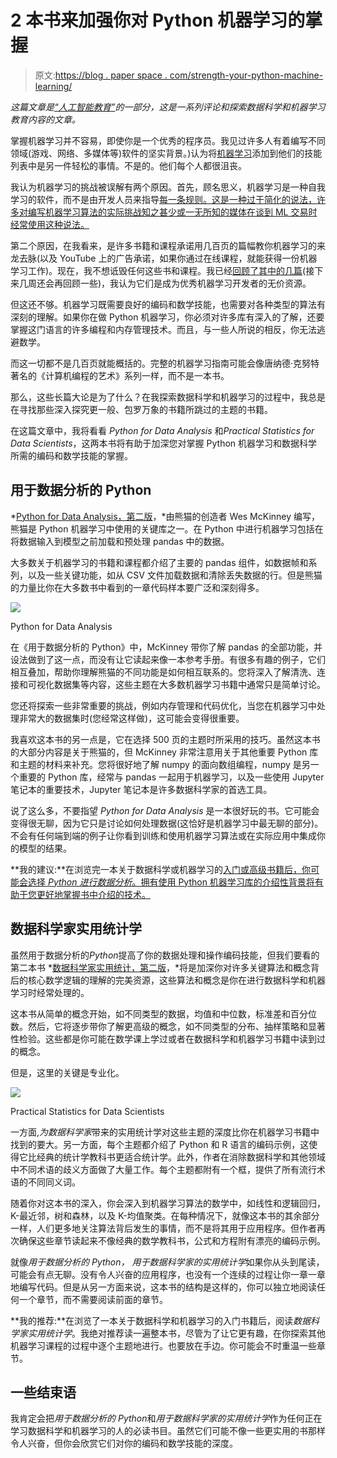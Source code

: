 # 2 本书来加强你对 Python 机器学习的掌握

> 原文:[https://blog . paper space . com/strength-your-python-machine-learning/](https://blog.paperspace.com/strengthen-your-python-machine-learning/)

*这篇文章是[“人工智能教育”](https://bdtechtalks.com/tag/ai-education/)的一部分，这是一系列评论和探索数据科学和机器学习教育内容的文章。*

掌握机器学习并不容易，即使你是一个优秀的程序员。我见过许多人有着编写不同领域(游戏、网络、多媒体等)软件的坚实背景。)认为将[机器学习](https://bdtechtalks.com/2017/08/28/artificial-intelligence-machine-learning-deep-learning/)添加到他们的技能列表中是另一件轻松的事情。不是的。他们每个人都很沮丧。

我认为机器学习的挑战被误解有两个原因。首先，顾名思义，机器学习是一种自我学习的软件，而不是由开发人员来指导[每一条规则。这是一种过于简化的说法，许多对编写机器学习算法的实际挑战知之甚少或一无所知的媒体在谈到 ML 交易时经常使用这种说法。](https://bdtechtalks.com/2019/11/18/what-is-symbolic-artificial-intelligence/)

第二个原因，在我看来，是许多书籍和课程承诺用几百页的篇幅教你机器学习的来龙去脉(以及 YouTube 上的广告承诺，如果你通过在线课程，就能获得一份机器学习工作)。现在，我不想诋毁任何这些书和课程。我已经[回顾了其中的几篇](https://bdtechtalks.com/2020/06/03/python-machine-learning-3rd-edition-review/)(接下来几周还会再回顾一些)，我认为它们是成为优秀机器学习开发者的无价资源。

但这还不够。机器学习既需要良好的编码和数学技能，也需要对各种类型的算法有深刻的理解。如果你在做 Python 机器学习，你必须对许多库有深入的了解，还要掌握这门语言的许多编程和内存管理技术。而且，与一些人所说的相反，你无法逃避数学。

而这一切都不是几百页就能概括的。完整的机器学习指南可能会像唐纳德·克努特著名的《计算机编程的艺术》系列一样，而不是一本书。

那么，这些长篇大论是为了什么？在我探索数据科学和机器学习的过程中，我总是在寻找那些深入探究更一般、包罗万象的书籍所跳过的主题的书籍。

在这篇文章中，我将看看 *Python for Data Analysis* 和*Practical Statistics for Data Scientists*，这两本书将有助于加深您对掌握 Python 机器学习和数据科学所需的编码和数学技能的掌握。

## 用于数据分析的 Python

*[Python for Data Analysis，第二版](https://www.oreilly.com/library/view/python-for-data/9781491957653/)，*由熊猫的创造者 Wes McKinney 编写，熊猫是 Python 机器学习中使用的关键库之一。在 Python 中进行机器学习包括在将数据输入到模型之前加载和预处理 pandas 中的数据。

大多数关于机器学习的书籍和课程都介绍了主要的 pandas 组件，如数据帧和系列，以及一些关键功能，如从 CSV 文件加载数据和清除丢失数据的行。但是熊猫的力量比你在大多数书中看到的一章代码样本要广泛和深刻得多。

![](../Images/f9468339741d1eb88344c4b69be41384.png)

Python for Data Analysis

在《用于数据分析的 Python》中，McKinney 带你了解 pandas 的全部功能，并设法做到了这一点，而没有让它读起来像一本参考手册。有很多有趣的例子，它们相互叠加，帮助你理解熊猫的不同功能是如何相互联系的。您将深入了解清洗、连接和可视化数据集等内容，这些主题在大多数机器学习书籍中通常只是简单讨论。

您还将探索一些非常重要的挑战，例如内存管理和代码优化，当您在机器学习中处理非常大的数据集时(您经常这样做)，这可能会变得很重要。

我喜欢这本书的另一点是，它在选择 500 页的主题时所采用的技巧。虽然这本书的大部分内容是关于熊猫的，但 McKinney 非常注意用关于其他重要 Python 库和主题的材料来补充。您将很好地了解 numpy 的面向数组编程，numpy 是另一个重要的 Python 库，经常与 pandas 一起用于机器学习，以及一些使用 Jupyter 笔记本的重要技术，Jupyter 笔记本是许多数据科学家的首选工具。

说了这么多，不要指望 *Python for Data Analysis* 是一本很好玩的书。它可能会变得很无聊，因为它只是讨论如何处理数据(这恰好是机器学习中最无聊的部分)。不会有任何端到端的例子让你看到训练和使用机器学习算法或在实际应用中集成你的模型的结果。

**我的建议:**在浏览完一本关于数据科学或机器学习的[入门或高级书籍后，你可能会选择 *Python 进行数据分析*。拥有使用 Python 机器学习库的介绍性背景将有助于您更好地掌握书中介绍的技术。](https://bdtechtalks.com/2020/01/27/data-science-machine-learning-book-reviews/)

## 数据科学家实用统计学

虽然用于数据分析的*Python*提高了你的数据处理和操作编码技能，但我们要看的第二本书 *[数据科学家实用统计，第二版](https://www.oreilly.com/library/view/practical-statistics-for/9781492072935/)，*将是加深你对许多关键算法和概念背后的核心数学逻辑的理解的完美资源，这些算法和概念是你在进行数据科学和机器学习时经常处理的。

这本书从简单的概念开始，如不同类型的数据，均值和中位数，标准差和百分位数。然后，它将逐步带你了解更高级的概念，如不同类型的分布、抽样策略和显著性检验。这些都是你可能在数学课上学过或者在数据科学和机器学习书籍中读到过的概念。

但是，这里的关键是专业化。

![](../Images/a67d9368363dd4e2d7f93c31ff21ab9d.png)

Practical Statistics for Data Scientists

一方面,*为数据科学家*带来的实用统计学对这些主题的深度比你在机器学习书籍中找到的要大。另一方面，每个主题都介绍了 Python 和 R 语言的编码示例，这使得它比经典的统计学教科书更适合统计学。此外，作者在消除数据科学和其他领域中不同术语的歧义方面做了大量工作。每个主题都附有一个框，提供了所有流行术语的不同同义词。

随着你对这本书的深入，你会深入到机器学习算法的数学中，如线性和逻辑回归，K-最近邻，树和森林，以及 K-均值聚类。在每种情况下，就像这本书的其余部分一样，人们更多地关注算法背后发生的事情，而不是将其用于应用程序。但作者再次确保这些章节读起来不像经典的数学教科书，公式和方程附有漂亮的编码示例。

就像*用于数据分析的 Python，* *用于数据科学家的实用统计学*如果你从头到尾读，可能会有点无聊。没有令人兴奋的应用程序，也没有一个连续的过程让你一章一章地编写代码。但是从另一方面来说，这本书的结构是这样的，你可以独立地阅读任何一个章节，而不需要阅读前面的章节。

**我的推荐:**在浏览了一本关于数据科学和机器学习的入门书籍后，阅读*数据科学家实用统计学*。我绝对推荐读一遍整本书，尽管为了让它更有趣，在你探索其他机器学习课程的过程中逐个主题地进行。也要放在手边。你可能会不时重温一些章节。

## 一些结束语

我肯定会把*用于数据分析的 Python*和*用于数据科学家的实用统计学*作为任何正在学习数据科学和机器学习的人的必读书目。虽然它们可能不像一些更实用的书那样令人兴奋，但你会欣赏它们对你的编码和数学技能的深度。